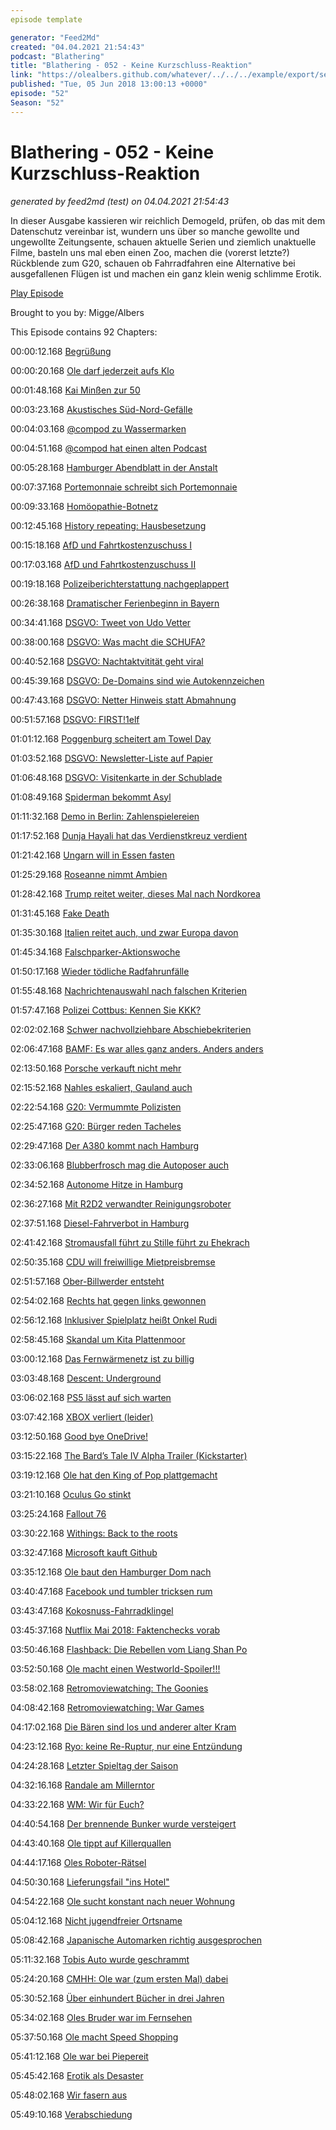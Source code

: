 ```yaml
---
episode template

generator: "Feed2Md"
created: "04.04.2021 21:54:43"
podcast: "Blathering"
title: "Blathering - 052 - Keine Kurzschluss-Reaktion"
link: "https://olealbers.github.com/whatever/../../../example/export/seasons/3/2018/6/Blathering - 052 - Keine Kurzschluss-Reaktion.md"
published: "Tue, 05 Jun 2018 13:00:13 +0000"
episode: "52"
Season: "52"
---
```


# Blathering - 052 - Keine Kurzschluss-Reaktion
_generated by feed2md (test) on 04.04.2021 21:54:43_

In dieser Ausgabe kassieren wir reichlich Demogeld, prüfen, ob das mit dem Datenschutz vereinbar ist, wundern uns über so manche gewollte und ungewollte Zeitungsente, schauen aktuelle Serien und ziemlich unaktuelle Filme, basteln uns mal eben einen Zoo, machen die (vorerst letzte?) Rückblende zum G20, schauen ob Fahrradfahren eine Alternative bei ausgefallenen Flügen ist und machen ein ganz klein wenig schlimme Erotik.

[Play Episode](https://www.blathering.de/podlove/file/482/s/feed/c/mp3/blathering_052.mp3)

Brought to you by: Migge/Albers

This Episode contains 92 Chapters:


00:00:12.168 [Begrüßung]()

00:00:20.168 [Ole darf jederzeit aufs Klo](https://twitter.com/stammtischphilo/status/1001186715502071808?s=21)

00:01:48.168 [Kai Minßen zur 50](https://plus.google.com/u/1/105371982781732031773/posts/BE6sk2DTY3s)

00:03:23.168 [Akustisches Süd-Nord-Gefälle](http://www.sueddeutsche.de/politik/vor-gipfeltreffen-suedkorea-stoppt-lautsprecher-beschallung-nach-norden-1.3955804)

00:04:03.168 [@compod zu Wassermarken](https://de.wikipedia.org/wiki/Cloaca_Maxima)

00:04:51.168 [@compod hat einen alten Podcast](http://www.compyblog.de/categories/14-Podcast)

00:05:28.168 [Hamburger Abendblatt in der Anstalt](https://www.zdf.de/comedy/die-anstalt/die-anstalt-vom-22-mai-2018-100.html)

00:07:37.168 [Portemonnaie schreibt sich Portemonnaie](https://www.wnycstudios.org/story/more-or-less-human/)

00:09:33.168 [Homöopathie-Botnetz](https://www.buzzfeed.com/de/karstenschmehl/twitter-bots-netzwerk-homoeopathie-fake-user-dzvhae)

00:12:45.168 [History repeating: Hausbesetzung](http://www.schleckysilberstein.com/2018/05/warum-kein-weg-am-hauser-besetzen-vorbei-fuhrt/)

00:15:18.168 [AfD und Fahrtkostenzuschuss I](https://exif-recherche.org/?p=3701)

00:17:03.168 [AfD und Fahrtkostenzuschuss II](http://www.tagesschau.de/inland/afd-flug-russland-103.html)

00:19:18.168 [Polizeiberichterstattung nachgeplappert](https://bildblog.de/98573/hitzacker-polizei-nachplapperei-und-steineschmeisser-aus-dem-archiv/)

00:26:38.168 [Dramatischer Ferienbeginn in Bayern](http://www.spiegel.de/lebenundlernen/schule/nuernberg-und-memmingen-polizei-erwischt-20-familien-beim-schulschwaenzen-a-1208818.html)

00:34:41.168 [DSGVO: Tweet von Udo Vetter](https://twitter.com/udovetter/status/1001497849492893697)

00:38:00.168 [DSGVO: Was macht die SCHUFA?](https://www.datenschutzbeauftragter-info.de/schufa-co-was-aendert-sich-fuer-auskunfteien-durch-die-dsgvo/)

00:40:52.168 [DSGVO: Nachtaktvitität geht viral](https://plus.google.com/+OleAlbers/posts/QweZyNkShkv)

00:45:39.168 [DSGVO: De-Domains sind wie Autokennzeichen](https://www.golem.de/news/denic-deutsches-whois-wird-zur-selbstauskunft-1805-134586.html)

00:47:43.168 [DSGVO: Netter Hinweis statt Abmahnung](https://wiki.apache.org/httpd/RewriteHTTPToHTTPS)

00:51:57.168 [DSGVO: FIRST!1elf](https://www.heise.de/newsticker/meldung/DSGVO-Die-Abmahn-Maschinerie-ist-angelaufen-4061044.html)

01:01:12.168 [Poggenburg scheitert am Towel Day](https://plus.google.com/+CarstenBuchholz/posts/bku2moNUPUH)

01:03:52.168 [DSGVO: Newsletter-Liste auf Papier]()

01:06:48.168 [DSGVO: Visitenkarte in der Schublade](https://twitter.com/sas_assion/status/999254012481490944)

01:08:49.168 [Spiderman bekommt Asyl](https://www.theguardian.com/world/2018/may/28/spider-man-of-paris-climbs-four-storeys-to-rescue-dangling-boy)

01:11:32.168 [Demo in Berlin: Zahlenspielereien](http://faktenfinder.tagesschau.de/schaetzung-teilnehmerzahlen-101.html)

01:17:52.168 [Dunja Hayali hat das Verdienstkreuz verdient](https://de.wikipedia.org/wiki/Dunja_Hayali)

01:21:42.168 [Ungarn will in Essen fasten](http://www.tagesschau.de/ausland/essen-fasten-ungarn-101.html)

01:25:29.168 [Roseanne nimmt Ambien](https://www.zeit.de/kultur/film/2018-06/roseanne-barr-sitcom-absetzung-unterhaltungsbranche-rassismus-donald-trump)

01:28:42.168 [Trump reitet weiter, dieses Mal nach Nordkorea](https://www.theguardian.com/us-news/2018/may/24/trump-cancels-north-korea-nuclear-summit)

01:31:45.168 [Fake Death](https://www.welt.de/politik/ausland/article176825031/Russischer-Journalist-Bedauere-dass-Babtschenko-an-dieser-Provokation-teilgenommen-hat.html)

01:35:30.168 [Italien reitet auch, und zwar Europa davon](https://www.tagesschau.de/ausland/italien-325.html)

01:45:34.168 [Falschparker-Aktionswoche](http://itstartedwithafight.de/2018/04/24/bundesweite-falschparker-aktionswoche/)

01:50:17.168 [Wieder tödliche Radfahrunfälle](https://twitter.com/reinboth/status/1001013417958834176)

01:55:48.168 [Nachrichtenauswahl nach falschen Kriterien](https://www.mdr.de/sachsen-anhalt/magdeburg/ausschreitungen-fcm-aufstiegsnacht-100.html)

01:57:47.168 [Polizei Cottbus: Kennen Sie KKK?](https://www.tagesspiegel.de/berlin/cottbus-polizisten-lassen-neonazis-gewaehren-innenminister-nach-ku-klux-klan-aktion-dazu-faellt-mir-nichts-mehr-ein/22628372.html)

02:02:02.168 [Schwer nachvollziehbare Abschiebekriterien](https://www.merkur.de/bayern/bayern-behoerden-duerfen-hochschwangere-asylbewerberin-nicht-abschieben-9912170.html)

02:06:47.168 [BAMF: Es war alles ganz anders. Anders anders](http://www.fr.de/politik/bamf-affaere-zweifel-am-skandal-mehren-sich-a-1517383)

02:13:50.168 [Porsche verkauft nicht mehr](http://www.faz.net/aktuell/wirtschaft/unternehmen/neue-abgasnormen-fuer-benziner-bremsen-porsche-15620745.html)

02:15:52.168 [Nahles eskaliert, Gauland auch](https://www.pnp.de/nachrichten/politik/2958688_Andrea-Nahles-SPD-Wir-koennen-nicht-alle-bei-uns-aufnehmen.html)

02:22:54.168 [G20: Vermummte Polizisten](https://plus.google.com/+OleAlbers/posts/NXojANKnd8W)

02:25:47.168 [G20: Bürger reden Tacheles](https://www.hamburgische-buergerschaft.de/nachrichten/11083508/g20-sonderausschuss-oeffentliche-anhoerung/)

02:29:47.168 [Der A380 kommt nach Hamburg](https://www.hamburg1.de/nachrichten/35897/Airbus_A380_verkehrt_nun_ab_Hamburg.html)

02:33:06.168 [Blubberfrosch mag die Autoposer auch](https://twitter.com/blubberfrosch/status/1001175148182032384)

02:34:52.168 [Autonome Hitze in Hamburg](https://dialog.hochbahn.de/bus-in-zukunft/autonome-e-busse-fuer-hamburg-das-projekt-heat/)

02:36:27.168 [Mit R2D2 verwandter Reinigungsroboter]()

02:37:51.168 [Diesel-Fahrverbot in Hamburg](https://www.ndr.de/nachrichten/hamburg/Diesel-Fahrverbot-Fragen-und-Antworten,fahrverbote120.html)

02:41:42.168 [Stromausfall führt zu Stille führt zu Ehekrach](https://twitter.com/stammtischphilo/status/1003265069638176769)

02:50:35.168 [CDU will freiwillige Mietpreisbremse](https://www.ndr.de/nachrichten/hamburg/Hamburgs-CDU-fordert-Mietpreisbremse,mietpreis106.html)

02:51:57.168 [Ober-Billwerder entsteht](https://www.oberbillwerder-hamburg.de/)

02:54:02.168 [Rechts hat gegen links gewonnen](https://www.ndr.de/nachrichten/hamburg/Schulschach-Rechtes-Alsterufer-gewinnt,schach266.html)

02:56:12.168 [Inklusiver Spielplatz heißt Onkel Rudi](https://www.hamburg1.de/nachrichten/35861/Erster_inklusiver_Spielplatz.html)

02:58:45.168 [Skandal um Kita Plattenmoor](https://www.hamburg1.de/nachrichten/35909/Schwere_Vorwuerfe_gegen_Kita_Plaggenmoor.html)

03:00:12.168 [Das Fernwärmenetz ist zu billig](https://www.hamburg1.de/nachrichten/35956/Vattenfall_Fernwaermenetz_auf_645_Million_Euro_festgelegt.html)

03:03:48.168 [Descent: Underground](https://plus.google.com/+OleAlbers/posts/7q8xtzgTDWx)

03:06:02.168 [PS5 lässt auf sich warten](https://plus.google.com/+OleAlbers/posts/b5Kzq97ZQPq)

03:07:42.168 [XBOX verliert (leider)](https://wrd.cm/2H7iKqM)

03:12:50.168 [Good bye OneDrive!](https://bauforum.wirklichewelt.de/index.php?id=11637)

03:15:22.168 [The Bard’s Tale IV Alpha Trailer (Kickstarter)](https://plus.google.com/+OleAlbers/posts/1XrH4bzYGU2)

03:19:12.168 [Ole hat den King of Pop plattgemacht](https://plus.google.com/+OleAlbers/posts/ANrrEZc9fMm)

03:21:10.168 [Oculus Go stinkt](https://www.techstage.de/test/Standalone-VR-Brille-Oculus-Go-im-Test-Lohnt-sich-der-Kauf-4044954.html)

03:25:24.168 [Fallout 76](https://plus.google.com/u/0/+OleAlbers/posts/LmpavFuVsoa)

03:30:22.168 [Withings: Back to the roots](https://support.health.nokia.com/hc/de/articles/360001422608)

03:32:47.168 [Microsoft kauft Github](https://www.golem.de/news/entwicklerplattform-microsoft-verhandelt-uebernahme-von-github-1806-134731.html)

03:35:12.168 [Ole baut den Hamburger Dom nach](https://youtu.be/YcuKy7hdsC0)

03:40:47.168 [Facebook und tumbler tricksen rum](https://twitter.com/janiczek/status/999933736006320128)

03:43:47.168 [Kokosnuss-Fahrradklingel](http://www.trotify.com/)

03:45:37.168 [Nutflix Mai 2018: Faktenchecks vorab](https://de.wikipedia.org/wiki/DreamWorks_SKG)

03:50:46.168 [Flashback: Die Rebellen vom Liang Shan Po](https://de.wikipedia.org/wiki/Die_Rebellen_vom_Liang_Shan_Po)

03:52:50.168 [Ole macht einen Westworld-Spoiler!!!](https://twitter.com/stammtischphilo/status/1001180635724177414)

03:58:02.168 [Retromoviewatching: The Goonies](https://de.wikipedia.org/wiki/Die_Goonies)

04:08:42.168 [Retromoviewatching: War Games](https://de.wikipedia.org/wiki/WarGames_%E2%80%93_Kriegsspiele)

04:17:02.168 [Die Bären sind los und anderer alter Kram](https://de.wikipedia.org/wiki/Die_B%C3%A4ren_sind_los_(Fernsehserie))

04:23:12.168 [Ryo: keine Re-Ruptur, nur eine Entzündung](https://twitter.com/amhass/status/999846262458474497)

04:24:28.168 [Letzter Spieltag der Saison](http://hurz.me/tn)

04:32:16.168 [Randale am Millerntor](https://www.mopo.de/hamburg/polizei/probetraining-um-jeden-preis-moechtegern-kicker-randaliert-bei-st--pauli---festnahme--30544176)

04:33:22.168 [WM: Wir für Euch?](https://www.mimikama.at/allgemein/was-ist-das-fuer-ein-motto/)

04:40:54.168 [Der brennende Bunker wurde versteigert](https://www.fcstpauli.com/news/signiertes-bild-vom-brennenden-bunker-bei-sportauktionde/)

04:43:40.168 [Ole tippt auf Killerquallen](https://twitter.com/stammtischphilo/status/998973392287125504)

04:44:17.168 [Oles Roboter-Rätsel](https://twitter.com/stammtischphilo/status/999986132497596418)

04:50:30.168 [Lieferungsfail "ins Hotel"](https://www.youtube.com/watch?v=cWTf77Y0MNw)

04:54:22.168 [Ole sucht konstant nach neuer Wohnung](https://www.haufe.de/immobilien/verwaltung/miethoehe/indexmiete_258_402978.html)

05:04:12.168 [Nicht jugendfreier Ortsname](https://de.wikipedia.org/wiki/Pe%C3%B1%C3%Adscola)

05:08:42.168 [Japanische Automarken richtig ausgesprochen](https://plus.google.com/u/0/+OleAlbers/posts/dYn1swf3f4m)

05:11:32.168 [Tobis Auto wurde geschrammt](https://twitter.com/tmigge/status/1002981224443535360)

05:24:20.168 [CMHH: Ole war (zum ersten Mal) dabei](https://twitter.com/rennesel_de/status/1000138997920870401)

05:30:52.168 [Über einhundert Bücher in drei Jahren](https://www.tobiasmigge.de/podcast/)

05:34:02.168 [Oles Bruder war im Fernsehen](http://www.sstq.de/)

05:37:50.168 [Ole macht Speed Shopping](https://www.alstertal-einkaufszentrum.de/)

05:41:12.168 [Ole war bei Piepereit](https://www.gaertnerei-piepereit.de/)

05:45:42.168 [Erotik als Desaster](https://twitter.com/stammtischphilo/status/1002238195235467264)

05:48:02.168 [Wir fasern aus]()

05:49:10.168 [Verabschiedung]()


